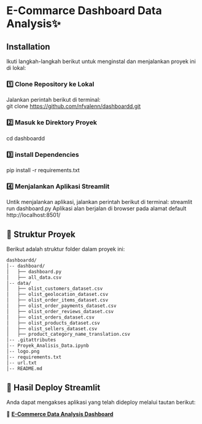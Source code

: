 # E-Commarce Dashboard Data Analysis✨

## Installation
   Ikuti langkah-langkah berikut untuk menginstal dan menjalankan proyek ini di lokal:
   
### 1️⃣ Clone Repository ke Lokal  
   Jalankan perintah berikut di terminal:  
   git clone https://github.com/nfvalenn/dashboardd.git

### 2️⃣ Masuk ke Direktory Proyek 
   cd dashboardd
### 3️⃣ install Dependencies
   pip install -r requirements.txt
### 4️⃣ Menjalankan Aplikasi Streamlit
   Untik menjalankan aplikasi, jalankan perintah berikut di terminal:
   streamlit run dashboard.py
   Aplikasi alan berjalan di browser pada alamat default http://localhost:8501/

## 📂 Struktur Proyek  
Berikut adalah struktur folder dalam proyek ini:

```bash
dashboardd/
│-- dashboard/
│   ├── dashboard.py
│   ├── all_data.csv
│-- data/
│   ├── olist_customers_dataset.csv
│   ├── olist_geolocation_dataset.csv
│   ├── olist_order_items_dataset.csv
│   ├── olist_order_payments_dataset.csv
│   ├── olist_order_reviews_dataset.csv
│   ├── olist_orders_dataset.csv
│   ├── olist_products_dataset.csv
│   ├── olist_sellers_dataset.csv
│   ├── product_category_name_translation.csv
│-- .gitattributes
│-- Proyek_Analisis_Data.ipynb
│-- logo.png
│-- requirements.txt
│-- url.txt
│-- README.md
```

## 🚀 Hasil Deploy Streamlit  
Anda dapat mengakses aplikasi yang telah dideploy melalui tautan berikut:  

🔗 **[E-Commerce Data Analysis Dashboard](https://e-commerce-visualisasi-data-dengan-python.streamlit.app/)**  
